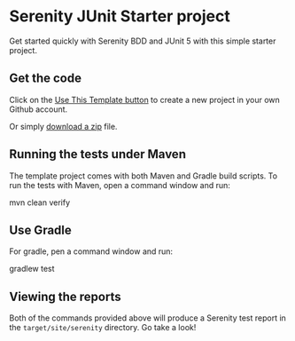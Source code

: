 # Serenity JUnit Starter project

Get started quickly with Serenity BDD and JUnit 5 with this simple starter project. 

## Get the code

Click on the [Use This Template button](https://github.com/serenity-bdd/serenity-junit-starter/generate) to create a new project in your own Github account. 

Or simply [download a zip](https://github.com/serenity-bdd/serenity-junit-starter/archive/master.zip) file.

## Running the tests under Maven

The template project comes with both Maven and Gradle build scripts. To run the tests with Maven, open a command window and run:

  mvn clean verify

## Use Gradle

For gradle, pen a command window and run:

  gradlew test 

## Viewing the reports

Both of the commands provided above will produce a Serenity test report in the `target/site/serenity` directory. Go take a look!
